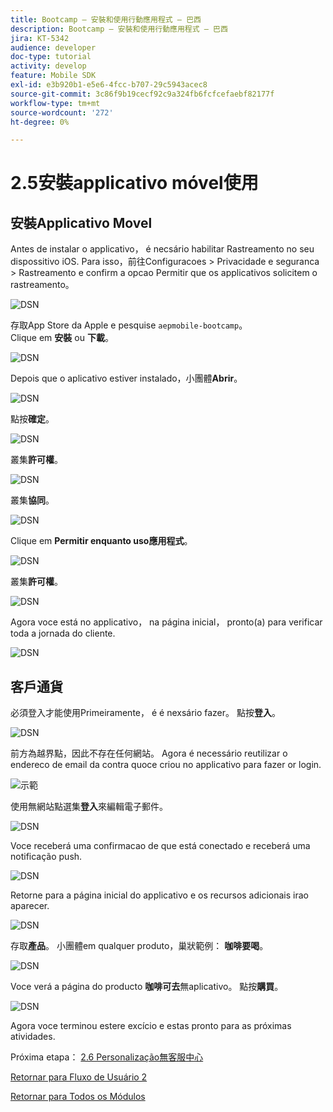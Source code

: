 ```yaml
---
title: Bootcamp — 安裝和使用行動應用程式 — 巴西
description: Bootcamp — 安裝和使用行動應用程式 — 巴西
jira: KT-5342
audience: developer
doc-type: tutorial
activity: develop
feature: Mobile SDK
exl-id: e3b920b1-e5e6-4fcc-b707-29c5943acec8
source-git-commit: 3c86f9b19cecf92c9a324fb6fcfcefaebf82177f
workflow-type: tm+mt
source-wordcount: '272'
ht-degree: 0%

---
```


# 2.5安裝applicativo móvel使用


## 安裝Applicativo Movel

Antes de instalar o applicativo， é necsário habilitar Rastreamento no seu dispossitivo iOS. Para isso，前往Configuracoes > Privacidade e seguranca > Rastreamento e confirm a opcao Permitir que os applicativos solicitem o rastreamento。

![DSN](./../uc3/images/app4.png)

存取App Store da Apple e pesquise `aepmobile-bootcamp`。\
Clique em **安裝** ou **下載**。

![DSN](./../uc3/images/app1.png)

Depois que o aplicativo estiver instalado，小團體&#x200B;**Abrir**。

![DSN](./../uc3/images/app2.png)

點按&#x200B;**確定**。

![DSN](./../uc3/images/app9.png)

叢集&#x200B;**許可權**。

![DSN](./../uc3/images/app3.png)

叢集&#x200B;**協同**。

![DSN](./../uc3/images/app7.png)

Clique em **Permitir enquanto uso應用程式**。

![DSN](./../uc3/images/app8.png)

叢集&#x200B;**許可權**。

![DSN](./../uc3/images/app5.png)

Agora voce está no applicativo， na página inicial， pronto(a) para verificar toda a jornada do cliente.

![DSN](./../uc3/images/app12.png)

## 客戶通貨

必須登入才能使用Primeiramente， é é nexsário fazer。 點按&#x200B;**登入**。

![DSN](./../uc3/images/app13.png)

前方為越界點，因此不存在任何網站。 Agora é necessário reutilizar o endereco de email da contra quoce criou no applicativo para fazer or login.

![示範](./../uc3/images/pv1.png)

使用無網站點選集&#x200B;**登入**&#x200B;來編輯電子郵件。

![DSN](./../uc3/images/app14.png)

Voce receberá uma confirmacao de que está conectado e receberá uma notificação push.

![DSN](./../uc3/images/app15.png)

Retorne para a página inicial do applicativo e os recursos adicionais irao aparecer.

![DSN](./../uc3/images/app17.png)

存取&#x200B;**產品**。 小團體em qualquer produto，巢狀範例： **咖啡要喝**。

![DSN](./images/app19.png)

Voce verá a página do producto **咖啡可去**&#x200B;無aplicativo。 點按&#x200B;**購買**。

![DSN](./images/app20.png)

Agora voce terminou estere excício e estas pronto para as próximas atividades.

Próxima etapa： [ 2.6 Personalização無客服中心](./ex6.md)

[Retornar para Fluxo de Usuário 2](./uc2.md)

[Retornar para Todos os Módulos](../../overview.md)
